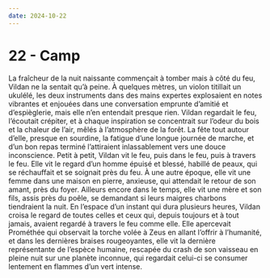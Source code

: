 ```yaml
---
date: 2024-10-22
---
```


# 22 - Camp

La fraîcheur de la nuit naissante commençait à tomber mais à côté du feu,
Vildan ne la sentait qu’à peine. À quelques mètres, un violon titillait un
ukulélé, les deux instruments dans des mains expertes explosaient en notes
vibrantes et enjouées dans une conversation emprunte d’amitié et d’espièglerie,
mais elle n’en entendait presque rien. Vildan regardait le feu, l’écoutait
crépiter, et à chaque inspiration se concentrait sur l’odeur du bois et la
chaleur de l’air, mêlés à l’atmosphère de la forêt. La fête tout autour d’elle,
presque en sourdine, la fatigue d’une longue journée de marche, et d’un bon
repas terminé l’attiraient inlassablement vers une douce inconscience. Petit à
petit, Vildan vit le feu, puis dans le feu, puis à travers le feu. Elle vit le
regard d’un homme épuisé et blessé, habillé de peaux, qui se réchauffait et se
soignait près du feu. À une autre époque, elle vit une femme dans une maison en
pierre, anxieuse, qui attendait le retour de son amant, près du foyer. Ailleurs
encore dans le temps, elle vit une mère et son fils, assis près du poêle, se
demandant si leurs maigres charbons tiendraient la nuit. En l’espace d’un
instant qui dura plusieurs heures, Vildan croisa le regard de toutes celles et
ceux qui, depuis toujours et à tout jamais, avaient regardé à travers le feu
comme elle. Elle apercevait Prométhée qui observait la torche volée à Zeus en
allant l’offrir à l’humanité, et dans les dernières braises rougeoyantes, elle
vit la dernière représentante de l’espèce humaine, rescapée du crash de son
vaisseau en pleine nuit sur une planète inconnue, qui regardait celui-ci se
consumer lentement en flammes d’un vert intense.
